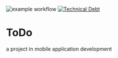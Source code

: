 ![example workflow](https://github.com/devtty/org.dieschnittstelle.mobile.android.skeleton/actions/workflows/build.yaml/badge.svg)
[![Technical Debt](https://sonarcloud.io/api/project_badges/measure?project=devtty_org.dieschnittstelle.mobile.android.skeleton&metric=sqale_index)](https://sonarcloud.io/summary/new_code?id=devtty_org.dieschnittstelle.mobile.android.skeleton)



# ToDo

a project in mobile application development

